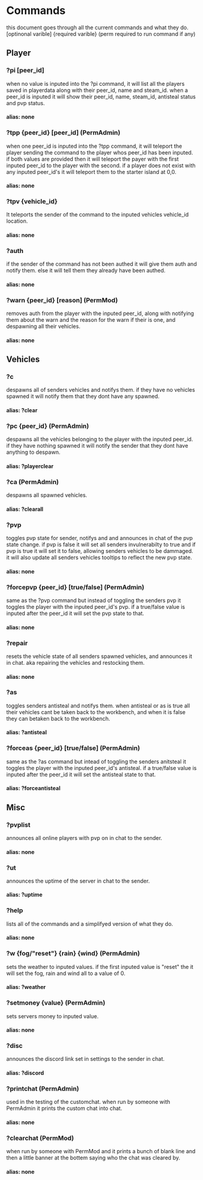# Commands
this document goes through all the current commands and what they do. [optinonal varible] {required varible} (perm required to run command if any)
## Player
### ?pi [peer_id]
when no value is inputed into the ?pi command, it will list all the players saved in playerdata along with their peer_id, name and steam_id. when a peer_id is inputed it will show their peer_id, name, steam_id, antisteal status and pvp status.
#### alias: none
### ?tpp {peer_id} [peer_id] (PermAdmin)
when one peer_id is inputed into the ?tpp command, it will teleport the player sending the command to the player whos peer_id has been inputed. if both values are provided then it will teleport the payer with the first inputed peer_id to the player with the second. if a player does not exist with any inputed peer_id's it will teleport them to the starter island at 0,0.
#### alias: none
### ?tpv {vehicle_id}
It teleports the sender of the command to the inputed vehicles vehicle_id location.
#### alias: none
### ?auth
if the sender of the command has not been authed it will give them auth and notify them. else it will tell them they already have been authed.
#### alias: none
### ?warn {peer_id} [reason] (PermMod)
removes auth from the player with the inputed peer_id, along with notifying them about the warn and the reason for the warn if their is one, and despawning all their vehicles.
#### alias: none
## Vehicles
### ?c
despawns all of senders vehicles and notifys them. if they have no vehicles spawned it will notify them that they dont have any spawned.
#### alias: ?clear
### ?pc {peer_id} (PermAdmin)
despawns all the vehicles belonging to the player with the inputed peer_id. if they have nothing spawned it will notify the sender that they dont have anything to despawn.
#### alias: ?playerclear
### ?ca (PermAdmin)
despawns all spawned vehicles.
#### alias: ?clearall
### ?pvp
toggles pvp state for sender, notifys and and announces in chat of the pvp state change. if pvp is false it will set all senders invulnerabilty to true and if pvp is true it will set it to false, allowing senders vehicles to be dammaged. it will also update all senders vehicles tooltips to reflect the new pvp state.
#### alias: none
### ?forcepvp {peer_id} [true/false] (PermAdmin)
same as the ?pvp command but instead of toggling the senders pvp it toggles the player with the inputed peer_id's pvp. if a true/false value is inputed after the peer_id it will set the pvp state to that.
#### alias: none
### ?repair
resets the vehicle state of all senders spawned vehicles, and announces it in chat. aka repairing the vehicles and restocking them.
#### alias: none
### ?as
toggles senders antisteal and notifys them. when antisteal or as is true all their vehicles cant be taken back to the workbench, and when it is false they can betaken back to the workbench.
#### alias: ?antisteal
### ?forceas {peer_id} [true/false] (PermAdmin)
same as the ?as command but intead of toggling the senders anitsteal it toggles the player with the inputed peer_id's antisteal. if a true/false value is inputed after the peer_id it will set the antisteal state to that.
#### alias: ?forceantisteal
## Misc
### ?pvplist
announces all online players with pvp on in chat to the sender.
#### alias: none
### ?ut
announces the uptime of the server in chat to the sender.
#### alias: ?uptime
### ?help
lists all of the commands and a simplifyed version of what they do.
#### alias: none
### ?w {fog/"reset"} {rain} {wind} (PermAdmin)
sets the weather to inputed values. if the first inputed value is "reset" the it will set the fog, rain and wind all to a value of 0.
#### alias: ?weather
### ?setmoney {value} (PermAdmin)
sets servers money to inputed value.
#### alias: none
### ?disc
announces the discord link set in settings to the sender in chat.
#### alias: ?discord
### ?printchat (PermAdmin)
used in the testing of the customchat. when run by someone with PermAdmin it prints the custom chat into chat.
#### alias: none
### ?clearchat (PermMod)
when run by someone with PermMod and it prints a bunch of blank line and then a little banner at the bottem saying who the chat was cleared by.
#### alias: none
